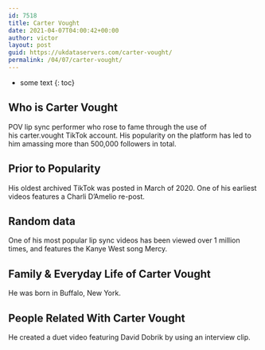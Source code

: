 ```yaml
---
id: 7518
title: Carter Vought
date: 2021-04-07T04:00:42+00:00
author: victor
layout: post
guid: https://ukdataservers.com/carter-vought/
permalink: /04/07/carter-vought/
---
```


* some text
{: toc}


## Who is Carter Vought



POV lip sync performer who rose to fame through the use of his carter.vought TikTok account. His popularity on the platform has led to him amassing more than 500,000 followers in total.

                
                
                
## Prior to Popularity



His oldest archived TikTok was posted in March of 2020. One of his earliest videos features a Charli D&#8217;Amelio re-post.

                
                
                
## Random data



One of his most popular lip sync videos has been viewed over 1 million times, and features the Kanye West song Mercy.

                
                
                
## Family & Everyday Life of Carter Vought



He was born in Buffalo, New York. 

                
                
                
## People Related With Carter Vought



He created a duet video featuring David Dobrik by using an interview clip. 

                
              
            
          
          
          